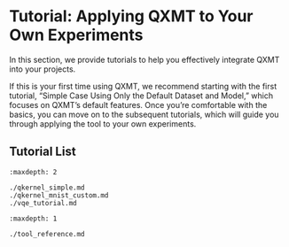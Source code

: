 # Tutorial: Applying QXMT to Your Own Experiments
In this section, we provide tutorials to help you effectively integrate QXMT into your projects.

If this is your first time using QXMT, we recommend starting with the first tutorial, “Simple Case Using Only the Default Dataset and Model,” which focuses on QXMT’s default features. Once you’re comfortable with the basics, you can move on to the subsequent tutorials, which will guide you through applying the tool to your own experiments.

## Tutorial List
```{toctree}
:maxdepth: 2

./qkernel_simple.md
./qkernel_mnist_custom.md
./vqe_tutorial.md

```

```{toctree}
:maxdepth: 1

./tool_reference.md
